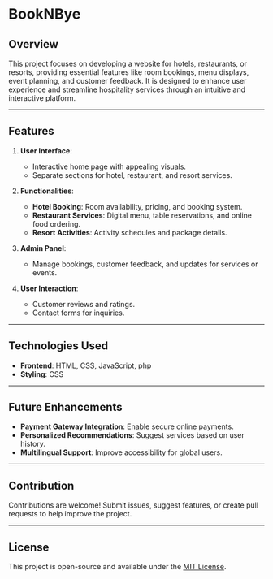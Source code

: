 # BookNBye

## Overview
This project focuses on developing a website for hotels, restaurants, or resorts, providing essential features like room bookings, menu displays, event planning, and customer feedback. It is designed to enhance user experience and streamline hospitality services through an intuitive and interactive platform.

---

## Features
1. **User Interface**:
   - Interactive home page with appealing visuals.
   - Separate sections for hotel, restaurant, and resort services.

2. **Functionalities**:
   - **Hotel Booking**: Room availability, pricing, and booking system.
   - **Restaurant Services**: Digital menu, table reservations, and online food ordering.
   - **Resort Activities**: Activity schedules and package details.

3. **Admin Panel**:
   - Manage bookings, customer feedback, and updates for services or events.

4. **User Interaction**:
   - Customer reviews and ratings.
   - Contact forms for inquiries.

---

## Technologies Used
- **Frontend**: HTML, CSS, JavaScript, php 
- **Styling**:  CSS


---

## Future Enhancements
- **Payment Gateway Integration**: Enable secure online payments.
- **Personalized Recommendations**: Suggest services based on user history.
- **Multilingual Support**: Improve accessibility for global users.

---

## Contribution
Contributions are welcome! Submit issues, suggest features, or create pull requests to help improve the project.

---

## License
This project is open-source and available under the [MIT License](LICENSE).

